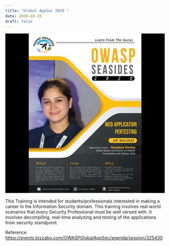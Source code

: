 ```yaml
---
title: "Global AppSec 2020 "
date: 2020-10-19
draft: false
---
```


![Global AppSec SF](/images/owaspseasides.jpg)


This Training is intended for students/professionals interested in making a career in the Information Security domain. This training involves real world scenarios that every Security Professional must be well versed with. It involves decompiling, real-time analyzing and testing of the applications from security standpoint.

Reference
https://events.bizzabo.com/OWASPGlobalAppSec/agenda/session/325430